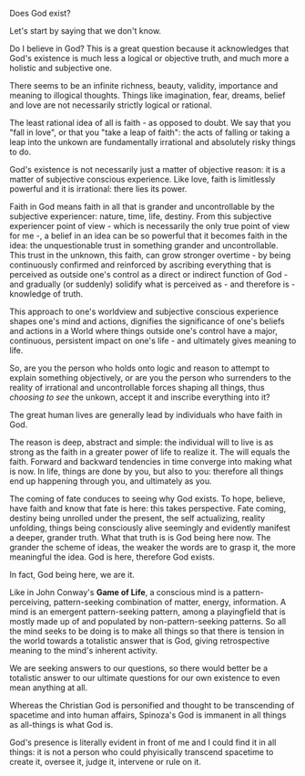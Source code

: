 Does God exist?

Let's start by saying that we don't know.

Do I believe in God?
This is a great question because it acknowledges that God's existence is much less a logical or objective truth, and much more a holistic and subjective one.

There seems to be an infinite richness, beauty, validity, importance and meaning to illogical thoughts.
Things like imagination, fear, dreams, belief and love are not necessarily strictly logical or rational.

The least rational idea of all is faith - as opposed to doubt.
We say that you "fall in love", or that you "take a leap of faith": the acts of falling or taking a leap into the unkown are fundamentally irrational and absolutely risky things to do.

God's existence is not necessarily just a matter of objective reason: it is a matter of subjective conscious experience.
Like love, faith is limitlessly powerful and it is irrational: there lies its power.

Faith in God means faith in all that is grander and uncontrollable by the subjective experiencer: nature, time, life, destiny.
From this subjective experiencer point of view - which is necessarily the only true point of view for me -, a belief in an idea can be so powerful that it becomes faith in the idea: the unquestionable trust in something grander and uncontrollable.
This trust in the unknown, this faith, can grow stronger overtime - by being continuously confirmed and reinforced by ascribing everything that is perceived as outside one's control as a direct or indirect function of God - and gradually (or suddenly) solidify what is perceived as - and therefore is - knowledge of truth.

This approach to one's worldview and subjective conscious experience shapes one's mind and actions, dignifies the significance of one's beliefs and actions in a World where things outside one's control have a major, continuous, persistent impact on one's life - and ultimately gives meaning to life.

So, are you the person who holds onto logic and reason to attempt to explain something objectively, or are you the person who surrenders to the reality of irrational and uncontrollable forces shaping all things, thus *choosing to see* the unkown, accept it and inscribe everything into it?


The great human lives are generally lead by individuals who have faith in God.

The reason is deep, abstract and simple: the individual will to live is as strong as the faith in a greater power of life to realize it.
The will equals the faith.
Forward and backward tendencies in time converge into making what is now.
In life, things are done by you, but also to you: therefore all things end up happening through you, and ultimately as you.

The coming of fate conduces to seeing why God exists.
To hope, believe, have faith and know that fate is here: this takes perspective.
Fate coming, destiny being unrolled under the present, the self actualizing, reality unfolding, things being consciously alive seemingly and evidently manifest a deeper, grander truth.
What that truth is is God being here now.
The grander the scheme of ideas, the weaker the words are to grasp it, the more meaningful the idea.
God is here, therefore God exists.

In fact, God being here, we are it.

Like in John Conway's **Game of Life**, a conscious mind is a pattern-perceiving, pattern-seeking combination of matter, energy, information.
A mind is an emergent pattern-seeking pattern, among a playingfield that is mostly made up of and populated by non-pattern-seeking patterns.
So all the mind seeks to be doing is to make all things so that there is tension in the world towards a totalistic answer that is God, giving retrospective meaning to the mind's inherent activity.

We are seeking answers to our questions, so there would better be a totalistic answer to our ultimate questions for our own existence to even mean anything at all.

Whereas the Christian God is personified and thought to be transcending of spacetime and into human affairs, Spinoza's God is immanent in all things as all-things is what God is.

God's presence is literally evident in front of me and I could find it in all things: it is not a person who could phyisically transcend spacetime to create it, oversee it, judge it, intervene or rule on it.

